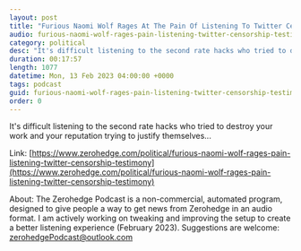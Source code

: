 ```yaml
---
layout: post
title: "Furious Naomi Wolf Rages At The Pain Of Listening To Twitter Censorship Testimony"
audio: furious-naomi-wolf-rages-pain-listening-twitter-censorship-testimony-0
category: political
desc: "It's difficult listening to the second rate hacks who tried to destroy your work and your reputation trying to justify themselves..."
duration: 00:17:57
length: 1077
datetime: Mon, 13 Feb 2023 04:00:00 +0000
tags: podcast
guid: furious-naomi-wolf-rages-pain-listening-twitter-censorship-testimony-0
order: 0
---
```

It's difficult listening to the second rate hacks who tried to destroy your work and your reputation trying to justify themselves...

Link: [https://www.zerohedge.com/political/furious-naomi-wolf-rages-pain-listening-twitter-censorship-testimony](https://www.zerohedge.com/political/furious-naomi-wolf-rages-pain-listening-twitter-censorship-testimony)

About: The Zerohedge Podcast is a non-commercial, automated program, designed to give people a way to get news from Zerohedge in an audio format.  I am actively working on tweaking and improving the setup to create a better listening experience (February 2023).  Suggestions are welcome: [zerohedgePodcast@outlook.com](mailto:zerohedgePodcast@outlook.com)
